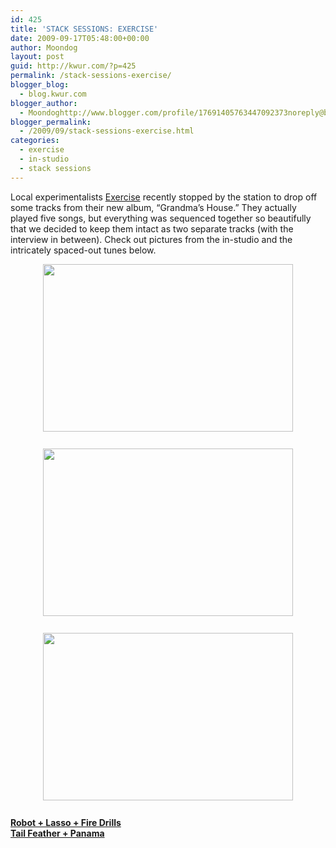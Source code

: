 ```yaml
---
id: 425
title: 'STACK SESSIONS: EXERCISE'
date: 2009-09-17T05:48:00+00:00
author: Moondog
layout: post
guid: http://kwur.com/?p=425
permalink: /stack-sessions-exercise/
blogger_blog:
  - blog.kwur.com
blogger_author:
  - Moondoghttp://www.blogger.com/profile/17691405763447092373noreply@blogger.com
blogger_permalink:
  - /2009/09/stack-sessions-exercise.html
categories:
  - exercise
  - in-studio
  - stack sessions
---
```

<div class="pf-content">
  <p>
    Local experimentalists <a href="http://www.myspace.com/exerciseaudio">Exercise</a> recently stopped by the station to drop off some tracks from their new album, “Grandma’s House.” They actually played five songs, but everything was sequenced together so beautifully that we decided to keep them intact as two separate tracks (with the interview in between). Check out pictures from the in-studio and the intricately spaced-out tunes below.
  </p>
  
  <p>
    <a onblur="try {parent.deselectBloggerImageGracefully();} catch(e) {}" href="http://www.kwur.com/blog/uploaded_images/DSC_0543-781652.jpg"><img style="margin: 0px auto 10px; display: block; text-align: center; cursor: pointer; width: 400px; height: 268px;" src="http://www.kwur.com/blog/uploaded_images/DSC_0543-781504.jpg" alt="" border="0" /></a><br /><a onblur="try {parent.deselectBloggerImageGracefully();} catch(e) {}" href="http://www.kwur.com/blog/uploaded_images/DSC_0556-794748.jpg"><img style="margin: 0px auto 10px; display: block; text-align: center; cursor: pointer; width: 400px; height: 268px;" src="http://www.kwur.com/blog/uploaded_images/DSC_0556-794606.jpg" alt="" border="0" /></a><br /><a onblur="try {parent.deselectBloggerImageGracefully();} catch(e) {}" href="http://www.kwur.com/blog/uploaded_images/DSC_0557-773911.jpg"><img style="margin: 0px auto 10px; display: block; text-align: center; cursor: pointer; width: 400px; height: 268px;" src="http://www.kwur.com/blog/uploaded_images/DSC_0557-773771.jpg" alt="" border="0" /></a><br /><a style="font-weight: bold;" href="http://www.box.net/shared/dnaibuvciz">Robot + Lasso + Fire Drills</a><br /><a style="font-weight: bold;" href="http://www.box.net/shared/kimo6kayn2">Tail Feather + Panama</a>
  </p>
</div>